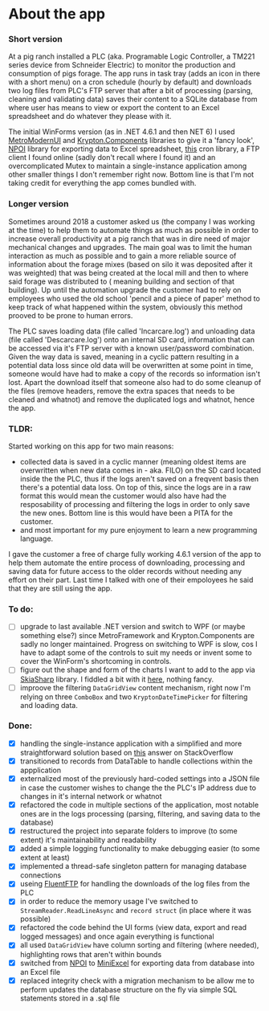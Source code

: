 # About the app
### Short version
At a pig ranch installed a PLC (aka. Programable Logic Controller, a TM221 series device from Schneider Electric) to monitor the production and consumption of pigs forage. The app runs in task tray (adds an icon in there with a short menu) on a cron schedule (hourly by default) and downloads two log files from PLC's FTP server that after a bit of processing (parsing, cleaning and validating data) saves their content to a SQLite database from where user has means to view or export the content to an Excel spreadsheet and do whatever they please with it.

The initial WinForms version (as in .NET 4.6.1 and then NET 6) I used [MetroModernUI](https://github.com/dennismagno/metroframework-modern-ui) and [Krypton.Components](https://github.com/ComponentFactory/Krypton) libraries to give it a 'fancy look', [NPOI](https://github.com/nissl-lab/npoi/) library for exporting data to Excel spreadsheet, [this](https://github.com/HenriqueCaires/cron) cron library, a FTP client I found online (sadly don't recall where I found it) and an overcomplicated Mutex to maintain a single-instance application among other smaller things I don't remember right now. Bottom line is that I'm not taking credit for everything the app comes bundled with.

### Longer version
Sometimes around 2018 a customer asked us (the company I was working at the time) to help them to automate things as much as possible in order to increase overall productivity at a pig ranch that was in dire need of major mechanical changes and upgrades. The main goal was to limit the human interaction as much as possible and to gain a more reliable source of information about the forage mixes (based on silo it was deposited after it was weighted) that was being created at the local mill and then to where said forage was distributed to ( meaning building and section of that building). Up until the automation upgrade the customer had to rely on employees who used the old school 'pencil and a piece of paper' method to keep track of what happened within the system, obviously this method prooved to be prone to human errors.

The PLC saves loading data (file called 'Incarcare.log') and unloading data (file called 'Descarcare.log') onto an internal SD card, information that can be accessed via it's FTP server with a known user/password combination. Given the way data is saved, meaning in a cyclic pattern resulting in a potential data loss since old data will be overwritten at some point in time, someone would have had to make a copy of the records so information isn't lost. Apart the download itself that someone also had to do some cleanup of the files (remove headers, remove the extra spaces that needs to be cleaned and whatnot) and remove the duplicated logs and whatnot, hence the app.

### **TLDR**:
Started working on this app for two main reasons:
- collected data is saved in a cyclic manner (meaning oldest items are overwritten when new data comes in - aka. FILO) on the SD card located inside the the PLC, thus if the logs aren't saved on a freqvent basis then there's a potential data loss. On top of this, since the logs are in a raw format this would mean the customer would also have had the resposability of processing and filtering the logs in order to only save the new ones. Bottom line is this would have been a PITA for the customer.
- and most important for my pure enjoyment to learn a new programming language.

I gave the customer a free of charge fully working 4.6.1 version of the app to help them automate the entire process of downloading, processing and saving data for future access to the older records without needing any effort on their part. Last time I talked with one of their empoloyees he said that they are still using the app.

### To do:
- [ ] upgrade to last available .NET version and switch to WPF (or maybe something else?) since MetroFramework and Krypton.Components are sadly no longer maintained. Progress on switching to WPF is slow, cos I have to adapt some of the controls to suit my needs or invent some to cover the WinForm's shortcoming in controls.
- [ ] figure out the shape and form of the charts I want to add to the app via [SkiaSharp](https://github.com/mono/SkiaSharp) library. I fiddled a bit with it [here](https://github.com/grumpytm/SkiaChart), nothing fancy.
- [ ] improove the filtering `DataGridView` content mechanism, right now I'm relying on three `ComboBox` and two `KryptonDateTimePicker` for filtering and loading data.

### Done:
- [x] handling the single-instance application with a simplified and more straightforward solution based on [this](https://stackoverflow.com/a/819808) answer on StackOverflow
- [x] transitioned to records from DataTable to handle collections within the appplication
- [x] externalized most of the previously hard-coded settings into a JSON file in case the customer wishes to change the the PLC's IP address due to changes in it's internal network or whatnot
- [x] refactored the code in multiple sections of the application, most notable ones are in the logs processing (parsing, filtering, and saving data to the database)
- [x] restructured the project into separate folders to improve (to some extent) it's maintainability and readability
- [x] added a simple logging functionality to make debugging easier (to some extent at least)
- [x] implemented a thread-safe singleton pattern for managing database connections
- [x] useing [FluentFTP](https://github.com/robinrodricks/FluentFTP) for handling the downloads of the log files from the PLC
- [x] in order to reduce the memory usage I've switched to `StreamReader.ReadLineAsync` and `record struct` (in place where it was possible)
- [x] refactored the code behind the UI forms (view data, export and read logged messages) and once again everything is functional
- [x] all used `DataGridView` have column sorting and filtering (where needed), highlighting rows that aren't within bounds
- [x] switched from [NPOI](https://github.com/nissl-lab/npoi/) to [MiniExcel](https://github.com/mini-software/MiniExcel) for exporting data from database into an Excel file
- [x] replaced integrity check with a migration mechanism to be allow me to perform updates the database structure on the fly via simple SQL statements stored in a .sql file